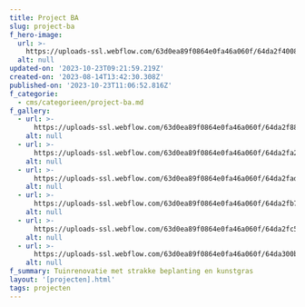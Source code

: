 ```yaml
---
title: Project BA
slug: project-ba
f_hero-image:
  url: >-
    https://uploads-ssl.webflow.com/63d0ea89f0864e0fa46a060f/64da2f4008672efcb6886125_ART_4995.jpg
  alt: null
updated-on: '2023-10-23T09:21:59.219Z'
created-on: '2023-08-14T13:42:30.308Z'
published-on: '2023-10-23T11:06:52.816Z'
f_categorie:
  - cms/categorieen/project-ba.md
f_gallery:
  - url: >-
      https://uploads-ssl.webflow.com/63d0ea89f0864e0fa46a060f/64da2f88e627fe010d6465e6_ART_4946.jpg
    alt: null
  - url: >-
      https://uploads-ssl.webflow.com/63d0ea89f0864e0fa46a060f/64da2fa227348451f159f162_ART_4959.jpg
    alt: null
  - url: >-
      https://uploads-ssl.webflow.com/63d0ea89f0864e0fa46a060f/64da2fad888cba755de9a462_ART_4962.jpg
    alt: null
  - url: >-
      https://uploads-ssl.webflow.com/63d0ea89f0864e0fa46a060f/64da2fb7b4b39138e0951c47_ART_4972.jpg
    alt: null
  - url: >-
      https://uploads-ssl.webflow.com/63d0ea89f0864e0fa46a060f/64da2fc5b4b39138e0952aa1_ART_4988.jpg
    alt: null
  - url: >-
      https://uploads-ssl.webflow.com/63d0ea89f0864e0fa46a060f/64da300b4b708eef9c515d93_ART_4951.jpg
    alt: null
f_summary: Tuinrenovatie met strakke beplanting en kunstgras
layout: '[projecten].html'
tags: projecten
---
```



